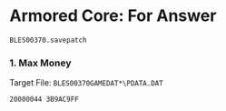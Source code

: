 #  Armored Core: For Answer 

`BLES00370.savepatch`

### 1. Max Money

Target File: `BLES00370GAMEDAT*\PDATA.DAT`

```
20000044 3B9AC9FF
```

